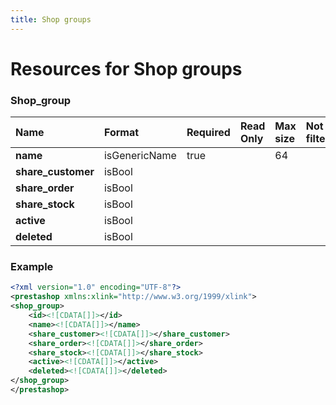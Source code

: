 ```yaml
---
title: Shop groups
---
```


# Resources for Shop groups

### Shop_group

|        Name        |    Format     | Required | Read Only | Max size | Not filterable | Description |
| :----------------- | :------------ | :------- | :-------- | :------- | :------------- | :---------- |
| **name**           | isGenericName | true     |           | 64       |                |             |
| **share_customer** | isBool        |          |           |          |                |             |
| **share_order**    | isBool        |          |           |          |                |             |
| **share_stock**    | isBool        |          |           |          |                |             |
| **active**         | isBool        |          |           |          |                |             |
| **deleted**        | isBool        |          |           |          |                |             |


### Example

```xml
<?xml version="1.0" encoding="UTF-8"?>
<prestashop xmlns:xlink="http://www.w3.org/1999/xlink">
<shop_group>
	<id><![CDATA[]]></id>
	<name><![CDATA[]]></name>
	<share_customer><![CDATA[]]></share_customer>
	<share_order><![CDATA[]]></share_order>
	<share_stock><![CDATA[]]></share_stock>
	<active><![CDATA[]]></active>
	<deleted><![CDATA[]]></deleted>
</shop_group>
</prestashop>
```

